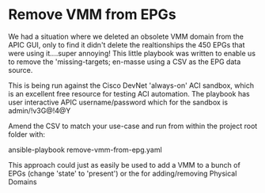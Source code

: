 # Remove VMM from EPGs

We had a situation where we deleted an obsolete VMM domain from the APIC GUI, only to find it didn't delete the realtionships the 450 EPGs that were using it....super annoying! This little playbook was written to enable us to remove the 'missing-targets; en-masse using a CSV as the EPG data source.

This is being run against the Cisco DevNet 'always-on' ACI sandbox, which is an excellent free resource for testing ACI automation. The playbook has user interactive APIC username/password which for the sandbox is admin/!v3G@!4@Y

Amend the CSV to match your use-case and run from within the project root folder with:

ansible-playbook remove-vmm-from-epg.yaml

This approach could just as easily be used to add a VMM to a bunch of EPGs (change 'state' to 'present') or the for adding/removing Physical Domains




